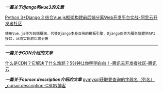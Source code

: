 ***一篇关于django和vue3的文章***

[Python 3+Django 3 结合Vue.js框架构建前后端分离Web开发平台实战-阿里云开发者社区](https://developer.aliyun.com/article/932995)
```
使用Vue.js作为前端框架，代替Django本身自带的模板引擎，Django则作为服务端提供API接口，从而实现前后端分离
```
___

***一篇关于CDN介绍的文章***

[什么是CDN？它解决了什么难题？5分钟让你明明白白！-腾讯云开发者社区-腾讯云](https://cloud.tencent.com/developer/article/1779335)


***一篇关于cursor.description介绍的文章***
[pymysql获取要查询的字段名（列名）_cursor.description-CSDN博客](https://blog.csdn.net/wangxingfan316/article/details/80884325)